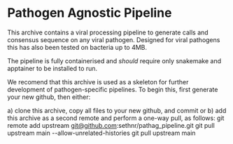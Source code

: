 # Pathogen Agnostic Pipeline

This archive contains a viral processing pipeline to generate calls and consensus sequence on any viral pathogen. Designed for viral pathogens this has also been tested on bacteria up to 4MB. 

The pipeline is fully containerised and *should* require only snakemake and apptainer to be installed to run. 

We recomend that this archive is used as a skeleton for further development of pathogen-specific pipelines. To begin this, first generate your new github, then either: 

a) clone this archive, copy all files to your new github, and commit
or
b) add this archive as a second remote and perform a one-way pull, as follows:
  git remote add upstream git@github.com:sethnr/pathag_pipeline.git
  git pull upstream main --allow-unrelated-histories
  git pull upstream main
